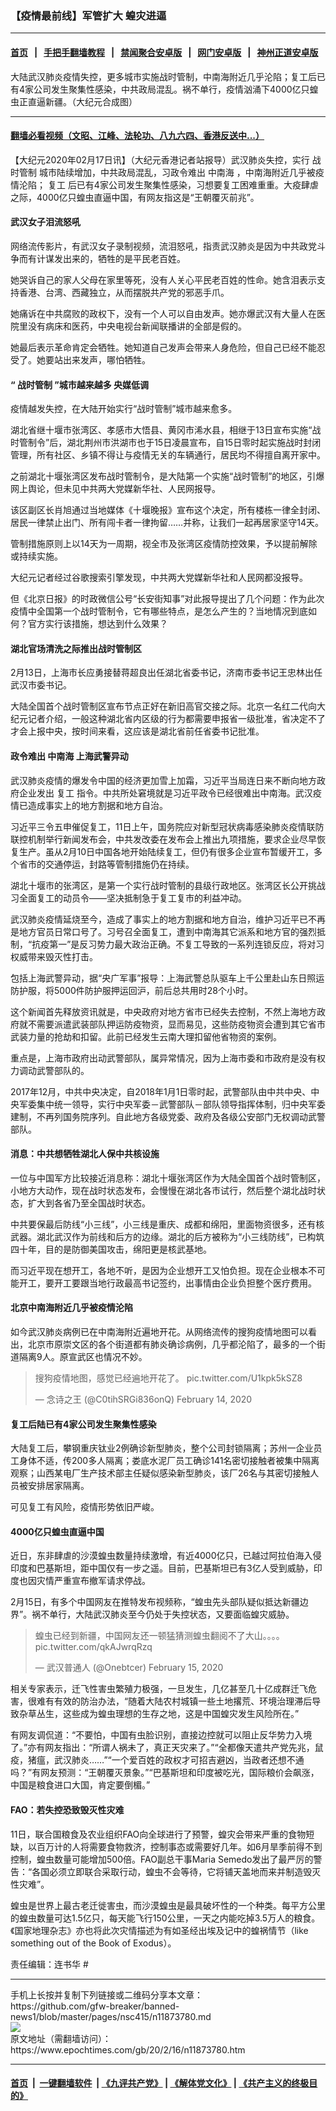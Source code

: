 ### 【疫情最前线】军管扩大 蝗灾进逼
------------------------

#### [首页](https://github.com/gfw-breaker/banned-news1/blob/master/README.md) &nbsp;&nbsp;|&nbsp;&nbsp; [手把手翻墙教程](https://github.com/gfw-breaker/guides/wiki) &nbsp;&nbsp;|&nbsp;&nbsp; [禁闻聚合安卓版](https://github.com/gfw-breaker/bn-android) &nbsp;&nbsp;|&nbsp;&nbsp; [网门安卓版](https://github.com/oGate2/oGate) &nbsp;&nbsp;|&nbsp;&nbsp; [神州正道安卓版](https://github.com/SzzdOgate/update) 



<div><img alt="" class="aligncenter wp-post-image" src="https://i.epochtimes.com/assets/uploads/2020/02/2aa2fe3f2985c308a223bdfeb183781e-600x400.jpg"/>
<div class="red16 caption">
 大陆武汉肺炎疫情失控，更多城市实施战时管制，中南海附近几乎沦陷；复工后已有4家公司发生聚集性感染，中共政局混乱。祸不单行，疫情汹涌下4000亿只蝗虫正直逼新疆。（大纪元合成图）
</div>
</div><hr/>

#### [翻墙必看视频（文昭、江峰、法轮功、八九六四、香港反送中...）](https://github.com/gfw-breaker/banned-news1/blob/master/pages/link3.md)

<div><p>
 【大纪元2020年02月17日讯】（大纪元香港记者站报导）武汉肺炎失控，实行
 <ok href="https://www.epochtimes.com/gb/tag/%E6%88%98%E6%97%B6%E7%AE%A1%E5%88%B6.html">
  战时管制
 </ok>
 城市陆续增加，中共政局混乱，习政令难出
 <ok href="https://www.epochtimes.com/gb/tag/%E4%B8%AD%E5%8D%97%E6%B5%B7.html">
  中南海
 </ok>
 ，中南海附近几乎被疫情沦陷；
 <ok href="https://www.epochtimes.com/gb/tag/%E5%A4%8D%E5%B7%A5.html">
  复工
 </ok>
 后已有4家公司发生聚集性感染，习想要复工困难重重。大疫肆虐之际，4000亿只蝗虫直逼中国，有网友指这是“王朝覆灭前兆”。
</p>
<p>
</p>
<h4>
 武汉女子泪流怒吼
</h4>
<p>
 网络流传影片，有武汉女子录制视频，流泪怒吼，指责武汉肺炎是因为中共政党斗争而有计谋发出来的，牺牲的是平民老百姓。
</p>
<p>
 她哭诉自己的家人父母在家里等死，没有人关心平民老百姓的性命。她含泪表示支持香港、台湾、西藏独立，从而摆脱共产党的邪恶手爪。
</p>
<p>
 她痛诉在中共腐败的政权下，没有一个人可以自由发声。她亦爆武汉有大量人在医院里没有病床和医药，中央电视台新闻联播讲的全部是假的。
</p>
<p>
 她最后表示革命肯定会牺牲。她知道自己发声会带来人身危险，但自己已经不能忍受了。她要站出来发声，哪怕牺牲。
</p>
<p>
</p>
<h4>
 “
 <ok href="https://www.epochtimes.com/gb/tag/%E6%88%98%E6%97%B6%E7%AE%A1%E5%88%B6.html">
  战时管制
 </ok>
 ”城市越来越多 央媒低调
</h4>
<p>
 疫情越发失控，在大陆开始实行“战时管制”城市越来愈多。
</p>
<p>
 湖北省继十堰市张湾区、孝感市大悟县、黄冈市浠水县，相继于13日宣布实施“战时管制令”后，湖北荆州市洪湖市也于15日凌晨宣布，自15日零时起实施战时封闭管理，所有社区、乡镇不得让与疫情无关的车辆通行，居民均不得擅自离开家中。
</p>
<p>
 之前湖北十堰张湾区发布战时管制令，是大陆第一个实施“战时管制”的地区，引爆网上舆论，但未见中共两大党媒新华社、人民网报导。
</p>
<p>
 该区副区长肖旭通过当地媒体《十堰晚报》宣布这个决定，所有楼栋一律全封闭、居民一律禁止出门、所有闯卡者一律拘留……并称，让我们一起再居家坚守14天。
</p>
<p>
 管制措施原则上以14天为一周期，视全市及张湾区疫情防控效果，予以提前解除或持续实施。
</p>
<p>
 大纪元记者经过谷歌搜索引擎发现，中共两大党媒新华社和人民网都没报导。
</p>
<p>
 但《北京日报》的时政微信公号“长安街知事”对此报导提出了几个问题：作为此次疫情中全国第一个战时管制令，它有哪些特点，是怎么产生的？当地情况到底如何？官方实行该措施，想达到什么效果？
</p>
<h4>
 湖北官场清洗之际推出战时管制区
</h4>
<p>
 2月13日，上海市长应勇接替蒋超良出任湖北省委书记，济南市委书记王忠林出任武汉市委书记。
</p>
<p>
 大陆全国首个战时管制区宣布节点正好在新旧高官交接之际。北京一名红二代向大纪元记者介绍，一般这种湖北省内区级的行为都需要申报省一级批准，省决定不了才会上报中央，按时间来看，这应该是湖北省前任省委书记批准。
</p>
<h4>
 政令难出
 <ok href="https://www.epochtimes.com/gb/tag/%E4%B8%AD%E5%8D%97%E6%B5%B7.html">
  中南海
 </ok>
 上海武警异动
</h4>
<p>
 武汉肺炎疫情的爆发令中国的经济更加雪上加霜，习近平当局连日来不断向地方政府企业发出
 <ok href="https://www.epochtimes.com/gb/tag/%E5%A4%8D%E5%B7%A5.html">
  复工
 </ok>
 指令。中共所处窘境就是习近平政令已经很难出中南海。武汉疫情已造成事实上的地方割据和地方自治。
</p>
<p>
 习近平三令五申催促复工，11日上午，国务院应对新型冠状病毒感染肺炎疫情联防联控机制举行新闻发布会，中共发改委在发布会上推出九项措施，要求企业尽早恢复生产。虽从2月10日中国各地开始陆续复工，但仍有很多企业宣布暂缓开工，多个省市的交通停运，封路等管制措施仍在持续。
</p>
<p>
 湖北十堰市的张湾区，是第一个实行战时管制的县级行政地区。张湾区长公开挑战习全面复工的动员令——坚决抵制急于复工复市的利益冲动。
</p>
<p>
 武汉肺炎疫情延烧至今，造成了事实上的地方割据和地方自治，维护习近平已不再是地方官员日常口号了。习号召全面复工，遭到中南海其它派系和地方官的强烈抵制，“抗疫第一”是反习势力最大政治正确。不复工导致的一系列连锁反应，将对习权威带来毁灭性打击。
</p>
<p>
 包括上海武警异动，据“央广军事”报导：上海武警总队驱车上千公里赴山东日照运防护服，将5000件防护服押运回沪，前后总共用时28个小时。
</p>
<p>
 这个新闻首先释放资讯就是，中央政府对地方省市已经失去控制，不然上海地方政府就不需要派遣武装部队押运防疫物资，显而易见，这些防疫物资会遭到其它省市武装力量的抢劫和扣留。此前已经发生云南大理扣留他省物资的案例。
</p>
<p>
 重点是，上海市政府出动武警部队，属异常情况，因为上海市委和市政府是没有权力调动武警部队的。
</p>
<p>
 2017年12月，中共中央决定，自2018年1月1日零时起，武警部队由中共中央、中央军委集中统一领导，实行中央军委－武警部队－部队领导指挥体制，归中央军委建制，不再列国务院序列。自此地方各级党委、政府及各级公安部门无权调动武警部队。
</p>
<h4>
 消息：中共想牺牲湖北人保中共核设施
</h4>
<p>
 一位与中国军方比较接近消息称：湖北十堰张湾区作为大陆全国首个战时管制区，小地方大动作，现在战时状态发布，会慢慢在湖北各市试行，然后整个湖北战时状态，扩大到各省乃至全国战时状态。
</p>
<p>
 中共要保最后防线“小三线”，小三线是重庆、成都和绵阳，里面物资很多，还有核武器。湖北武汉作为前线和后方的边缘。湖北的后方被称为“小三线防线”，已构筑四十年，目的是防御美国攻击，绵阳更是核武基地。
</p>
<p>
 而习近平现在想开工，各地不听，是因为企业想开工又怕负担。现在企业根本不可能开工，要开工要跟当地行政最高书记签约，出事情由企业负担整个医疗费用。
</p>
<h4>
 北京中南海附近几乎被疫情沦陷
</h4>
<p>
 如今武汉肺炎病例已在中南海附近遍地开花。从网络流传的搜狗疫情地图可以看出，北京市原崇文区的各个街道都有肺炎确诊病例，几乎都沦陷了，最多的一个街道隔离9人。原宣武区也情况不妙。
</p>
<blockquote class="twitter-tweet">
 <p dir="ltr" lang="zh">
  搜狗疫情地图，感觉已经遍地开花了。
  <ok href="https://t.co/U1kpk5kSZ8">
   pic.twitter.com/U1kpk5kSZ8
  </ok>
 </p>
 <p>
  — 念诗之王 (@C0tihSRGi836onQ)
  <ok href="https://twitter.com/C0tihSRGi836onQ/status/1228373812917309440?ref_src=twsrc%5Etfw">
   February 14, 2020
  </ok>
 </p>
</blockquote>
<p>
</p>
<h4>
 复工后陆已有4家公司发生聚集性感染
</h4>
<p>
 大陆复工后，攀钢重庆钛业2例确诊新型肺炎，整个公司封锁隔离；苏州一企业员工身体不适，传200多人隔离；娄底水泥厂员工确诊141名密切接触者被集中隔离观察；山西某电厂生产技术部主任疑似感染新型肺炎，该厂26名与其密切接触人员被安排居家隔离。
</p>
<p>
 可见复工有风险，疫情形势依旧严峻。
</p>
<h4>
 4000亿只蝗虫直逼中国
</h4>
<p>
 近日，东非肆虐的沙漠蝗虫数量持续激增，有近4000亿只，已越过阿拉伯海入侵印度和巴基斯坦，距中国仅有一步之遥。目前，巴基斯坦已有3亿人受到威胁，印度也因灾情严重宣布撤军请求停战。
</p>
<p>
 2月15日，有多个中国网友在推特发布视频称，“蝗虫先头部队疑似抵达新疆边界”。祸不单行，大陆武汉肺炎至今仍处于失控状态，又要面临蝗灾威胁。
</p>
<blockquote class="twitter-tweet">
 <p dir="ltr" lang="zh">
  蝗虫已经到新疆，中国网友还一顿猛猜测蝗虫翻阅不了大山。。。。
  <ok href="https://t.co/qkAJwrqRzq">
   pic.twitter.com/qkAJwrqRzq
  </ok>
 </p>
 <p>
  — 武汉普通人 (@Onebtcer)
  <ok href="https://twitter.com/Onebtcer/status/1228703357721698305?ref_src=twsrc%5Etfw">
   February 15, 2020
  </ok>
 </p>
</blockquote>
<p>
</p>
<p>
 相关专家表示，迁飞性害虫繁殖力极强，一旦发生，几亿甚至几十亿成群迁飞危害，很难有有效的防治办法，“随着大陆农村城镇一些土地撂荒、环境治理滞后导致杂草丛生，这些成为蝗虫理想的生存之地，这是中国蝗灾发生风险所在。”
</p>
<p>
 有网友调侃道：“不要怕，中国有虫脸识别，直接边控就可以阻止反华势力入境了。”亦有网友指出：“所谓人祸未了，真正天灾来了。”“全都像天遣共产党先兆，鼠疫，猪瘟，武汉肺炎……”“一个爱百姓的政权才可招吉避凶，当政者还想不通吗？”有网友预测：“王朝覆灭景象。”“巴基斯坦和印度被吃光，国际粮价会飙涨，中国是粮食进口大国，肯定要倒楣。”
</p>
<h4>
 FAO：若失控恐致毁灭性灾难
</h4>
<p>
 11日，联合国粮食及农业组织FAO向全球进行了预警，蝗灾会带来严重的食物短缺，以百万计的人将需要食物救济，控制事态或需要好几年。如6月旱季前得不到控制，蝗虫数量可能增加500倍。FAO副总干事Maria Semedo发出了最严厉的警告：“各国必须立即联合采取行动，蝗虫不会等待，它将铺天盖地而来并制造毁灭性灾难”。
</p>
<p>
 蝗虫是世界上最古老迁徙害虫，而沙漠蝗虫是最具破坏性的一个种类。每平方公里的蝗虫数量可达1.5亿只，每天能飞行150公里，一天之内能吃掉3.5万人的粮食。《国家地理杂志》亦也将此次灾情描述为有如圣经出埃及记中的蝗祸情节（like something out of the Book of Exodus）。
</p>
<p>
 责任编辑：连书华 #
</p>
</div>
<hr/>
手机上长按并复制下列链接或二维码分享本文章：<br/>
https://github.com/gfw-breaker/banned-news1/blob/master/pages/nsc415/n11873780.md <br/>
<a href='https://github.com/gfw-breaker/banned-news1/blob/master/pages/nsc415/n11873780.md'><img src='https://github.com/gfw-breaker/banned-news1/blob/master/pages/nsc415/n11873780.md.png'/></a> <br/>
原文地址（需翻墙访问）：https://www.epochtimes.com/gb/20/2/16/n11873780.htm


------------------------
#### [首页](https://github.com/gfw-breaker/banned-news1/blob/master/README.md) &nbsp;|&nbsp; [一键翻墙软件](https://github.com/gfw-breaker/nogfw/blob/master/README.md) &nbsp;| [《九评共产党》](https://github.com/gfw-breaker/9ping.md/blob/master/README.md#九评之一评共产党是什么) | [《解体党文化》](https://github.com/gfw-breaker/jtdwh.md/blob/master/README.md) | [《共产主义的终极目的》](https://github.com/gfw-breaker/gczydzjmd.md/blob/master/README.md)


<img src='http://gfw-breaker.win/banned-news/pages/nsc415/n11873780.md' width='0px' height='0px'/>